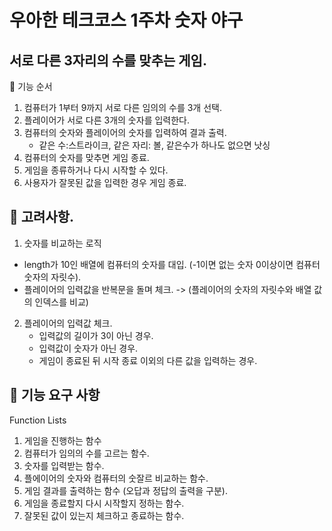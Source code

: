 # 우아한 테크코스 1주차 숫자 야구

## 서로 다른 3자리의 수를 맞추는 게임.
🎯 기능 순서
1. 컴퓨터가 1부터 9까지 서로 다른 임의의 수를 3개 선택.
2. 플레이어가 서로 다른 3개의 숫자를 입력한다.
3. 컴퓨터의 숫자와 플레이어의 숫자를 입력하여 결과 출력.
    - 같은 수:스트라이크, 같은 자리: 볼, 같은수가 하나도 없으면 낫싱
4. 컴퓨터의 숫자를 맞추면 게임 종료.
5. 게임을 종류하거나 다시 시작할 수 있다.
6. 사용자가 잘못된 값을 입력한 경우 게임 종료.

## 🚨 고려사항.
1. 숫자를 비교하는 로직
 - length가 10인 배열에 컴퓨터의 숫자를 대입. (-1이면 없는 숫자 0이상이면 컴퓨터 숫자의 자릿수).
 - 플레이어의 입력값을 반복문을 돌며 체크. -> (플레이어의 숫자의 자릿수와 배열 값의 인덱스를 비교)
2. 플레이어의 입력값 체크.
    - 입력값의 길이가 3이 아닌 경우.
    - 입력값이 숫자가 아닌 경우.
    - 게임이 종료된 뒤 시작 종료 이외의 다른 값을 입력하는 경우.

## 🚀 기능 요구 사항
Function Lists
1. 게임을 진행하는 함수
2. 컴퓨터가 임의의 수를 고르는 함수.
3. 숫자를 입력받는 함수.
4. 플에이어의 숫자와 컴퓨터의 숫잘르 비교하는 함수.
5. 게임 결과를 출력하는 함수 (오답과 정답의 출력을 구분).
6. 게임을 종료할지 다시 시작할지 정하는 함수.
7. 잘못된 값이 있는지 체크하고 종료하는 함수.